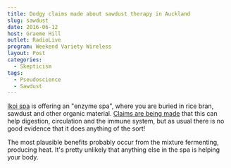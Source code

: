 ```yaml
---
title: Dodgy claims made about sawdust therapy in Auckland
slug: sawdust
date: 2016-06-12
host: Graeme Hill
outlet: RadioLive
program: Weekend Variety Wireless
layout: Post
categories:
  - Skepticism
tags:
  - Pseudoscience
  - Sawdust
---
```


[Ikoi spa](http://ikoispa.co.nz/enzyme-spa/) is offering an "enzyme spa", where you are buried in rice bran, sawdust and other organic material. [Claims are being made](http://www.nzherald.co.nz/lifestyle/news/article.cfm?c_id=6&objectid=11654947) that this can help digestion, circulation and the immune system, but as usual there is no good evidence that it does anything of the sort!

<!-- more -->

The most plausible benefits probably occur from the mixture fermenting, producing heat. It's pretty unlikely that anything else in the spa is helping your body.
